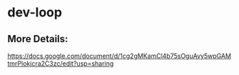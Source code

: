 # dev-loop

## More Details:
https://docs.google.com/document/d/1cg2gMKamCl4b75sOguAvy5wpGAMtmrPlokjcra2C3zc/edit?usp=sharing
